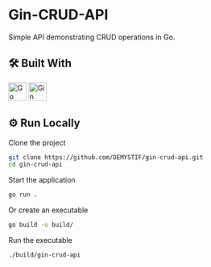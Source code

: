# Gin-CRUD-API

Simple API demonstrating CRUD operations in Go.

## 🛠 Built With

<div align="left">
<a href="https://go.dev/" target="_blank" rel="noreferrer"><img src="https://raw.githubusercontent.com/DEMYSTIF/DEMYSTIF/main/assets/icons/go.svg" width="36" height="36" alt="Go" /></a>
<a href="https://gin-gonic.com/docs/" target="_blank" rel="noreferrer"><img src="https://raw.githubusercontent.com/DEMYSTIF/DEMYSTIF/main/assets/icons/gin.svg" width="36" height="36" alt="Gin" /></a>
</div>

## ⚙️ Run Locally

Clone the project

```bash
git clone https://github.com/DEMYSTIF/gin-crud-api.git
cd gin-crud-api
```

Start the application

```bash
go run .
```

Or create an executable

```bash
go build -o build/
```

Run the executable

```bash
./build/gin-crud-api
```
